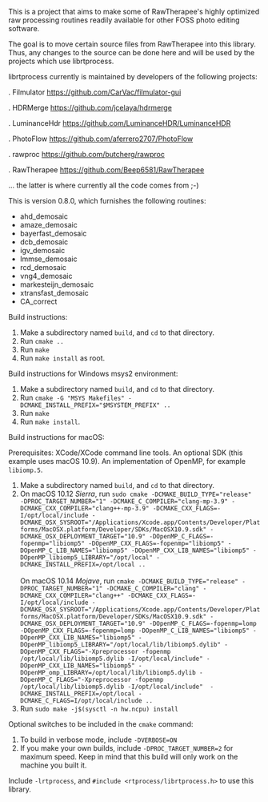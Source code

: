 This is a project that aims to make some of RawTherapee's highly optimized raw processing routines readily available for other FOSS photo editing software.

The goal is to move certain source files from RawTherapee into this library.
Thus, any changes to the source can be done here and will be used by the projects which use librtprocess.

librtprocess currently is maintained by developers of the following projects:

. Filmulator https://github.com/CarVac/filmulator-gui

. HDRMerge https://github.com/jcelaya/hdrmerge

. LuminanceHdr https://github.com/LuminanceHDR/LuminanceHDR

. PhotoFlow https://github.com/aferrero2707/PhotoFlow

. rawproc https://github.com/butcherg/rawproc

. RawTherapee https://github.com/Beep6581/RawTherapee

... the latter is where currently all the code comes from ;-)

This is version 0.8.0, which furnishes the following routines:

* ahd_demosaic
* amaze_demosaic
* bayerfast_demosaic
* dcb_demosaic
* igv_demosaic
* lmmse_demosaic
* rcd_demosaic
* vng4_demosaic
* markesteijn_demosaic
* xtransfast_demosaic
* CA_correct

Build instructions:

1. Make a subdirectory named `build`, and `cd` to that directory.
2. Run `cmake ..`
3. Run `make`
4. Run `make install` as root.

Build instructions for Windows msys2 environment:

1. Make a subdirectory named `build`, and `cd` to that directory.
2. Run `cmake -G "MSYS Makefiles" -DCMAKE_INSTALL_PREFIX="$MSYSTEM_PREFIX" ..`
3. Run `make`
4. Run `make install`.

Build instructions for macOS:

Prerequisites: XCode/XCode command line tools.  An optional SDK (this example uses macOS 10.9).  An implementation of OpenMP, for example `libiomp.5`.
1. Make a subdirectory named `build`, and `cd` to that directory.
2. On macOS 10.12 _Sierra_, run `sudo cmake -DCMAKE_BUILD_TYPE="release"  -DPROC_TARGET_NUMBER="1" -DCMAKE_C_COMPILER="clang-mp-3.9" -DCMAKE_CXX_COMPILER="clang++-mp-3.9" -DCMAKE_CXX_FLAGS=-I/opt/local/include -DCMAKE_OSX_SYSROOT="/Applications/Xcode.app/Contents/Developer/Platforms/MacOSX.platform/Developer/SDKs/MacOSX10.9.sdk" -DCMAKE_OSX_DEPLOYMENT_TARGET="10.9" -DOpenMP_C_FLAGS=-fopenmp="libiomp5" -DOpenMP_CXX_FLAGS=-fopenmp="libiomp5" -DOpenMP_C_LIB_NAMES="libiomp5" -DOpenMP_CXX_LIB_NAMES="libiomp5" -DOpenMP_libiomp5_LIBRARY="/opt/local" -DCMAKE_INSTALL_PREFIX=/opt/local ..`
<br><br>On macOS 10.14 _Mojave_, run `cmake -DCMAKE_BUILD_TYPE="release" -DPROC_TARGET_NUMBER="1" -DCMAKE_C_COMPILER="clang" -DCMAKE_CXX_COMPILER="clang++" -DCMAKE_CXX_FLAGS=-I/opt/local/include -DCMAKE_OSX_SYSROOT="/Applications/Xcode.app/Contents/Developer/Platforms/MacOSX.platform/Developer/SDKs/MacOSX10.9.sdk" -DCMAKE_OSX_DEPLOYMENT_TARGET="10.9" -DOpenMP_C_FLAGS=-fopenmp=lomp -DOpenMP_CXX_FLAGS=-fopenmp=lomp -DOpenMP_C_LIB_NAMES="libiomp5" -DOpenMP_CXX_LIB_NAMES="libiomp5" -DOpenMP_libiomp5_LIBRARY="/opt/local/lib/libiomp5.dylib" -DOpenMP_CXX_FLAGS="-Xpreprocessor -fopenmp /opt/local/lib/libiomp5.dylib -I/opt/local/include" -DOpenMP_CXX_LIB_NAMES="libiomp5" -DOpenMP_omp_LIBRARY=/opt/local/lib/libiomp5.dylib -DOpenMP_C_FLAGS="-Xpreprocessor -fopenmp /opt/local/lib/libiomp5.dylib -I/opt/local/include"  -DCMAKE_INSTALL_PREFIX=/opt/local -DCMAKE_C_FLAGS=I/opt/local/include ..`
3. Run `sudo make -j$(sysctl -n hw.ncpu) install`

Optional switches to be included in the `cmake` command:

1. To build in verbose mode, include `-DVERBOSE=ON`
2. If you make your own builds, include `-DPROC_TARGET_NUMBER=2` for maximum speed. Keep in mind that this build will only work on the machine you built it.

Include `-lrtprocess`, and `#include <rtprocess/librtprocess.h>` to use this library.
